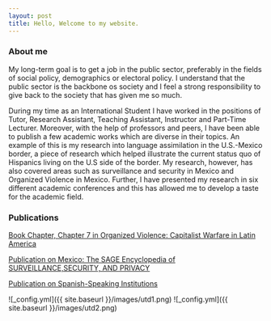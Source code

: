 ```yaml
---
layout: post
title: Hello, Welcome to my website. 
---
```



### About me


My long-term goal is to get a job in the public sector, preferably in the fields of social policy, demographics or electoral policy. I understand that the public sector is the backbone os society and I feel a strong responsibility to give back to the society that has given me so much. 

During my time as an International Student I have worked in the positions of Tutor, Research Assistant, Teaching Assistant, Instructor and Part-Time Lecturer. Moreover, with the help of professors and peers, I have been able to publish a few academic works which are diverse in their topics. An example of this is my research into language assimilation in the U.S.-Mexico border, a piece of research which helped illustrate the current status quo of Hispanics living on the U.S side of the border. My research, however, has also covered areas such as surveillance and security in Mexico and Organized Violence in Mexico.  Further, I have presented my research in six different academic conferences and this has allowed me to develop a taste for the academic field. 

### Publications

[Book Chapter, Chapter 7    in Organized Violence: Capitalist Warfare in Latin America](https://read.amazon.com/kp/embed?asin=B07S5XFNKP&preview=newtab&linkCode=kpe&ref_=cm_sw_r_kb_dp_X2NuFbJJZDT1A)

[Publication on Mexico: The SAGE Encyclopedia of SURVEILLANCE,SECURITY, AND PRIVACY](/images/MexicoSagePublication.pdf)

[Publication on Spanish-Speaking Institutions](/images/SpanishSpeakingInstitutionsandLanguageAssimilationintheRioGrandeValley.pdf)


![_config.yml]({{ site.baseurl }}/images/utd1.png)
![_config.yml]({{ site.baseurl }}/images/utd2.png)
